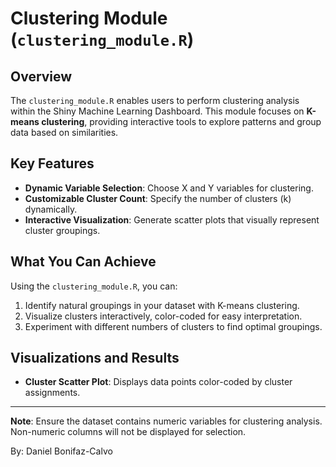 # Clustering Module (`clustering_module.R`)

## Overview
The `clustering_module.R` enables users to perform clustering analysis within the Shiny Machine Learning Dashboard. This module focuses on **K-means clustering**, providing interactive tools to explore patterns and group data based on similarities.

## Key Features
- **Dynamic Variable Selection**: Choose X and Y variables for clustering.
- **Customizable Cluster Count**: Specify the number of clusters (k) dynamically.
- **Interactive Visualization**: Generate scatter plots that visually represent cluster groupings.

## What You Can Achieve
Using the `clustering_module.R`, you can:
1. Identify natural groupings in your dataset with K-means clustering.
2. Visualize clusters interactively, color-coded for easy interpretation.
3. Experiment with different numbers of clusters to find optimal groupings.

## Visualizations and Results
- **Cluster Scatter Plot**: Displays data points color-coded by cluster assignments.

---

**Note**: Ensure the dataset contains numeric variables for clustering analysis. Non-numeric columns will not be displayed for selection.

By: Daniel Bonifaz-Calvo
